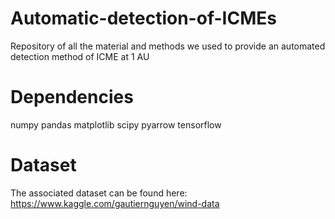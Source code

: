 # Automatic-detection-of-ICMEs
Repository of all the material and methods we used to provide an automated detection method of ICME at 1 AU
# Dependencies
numpy
pandas
matplotlib
scipy
pyarrow
tensorflow
# Dataset
The associated dataset can be found here: https://www.kaggle.com/gautiernguyen/wind-data
